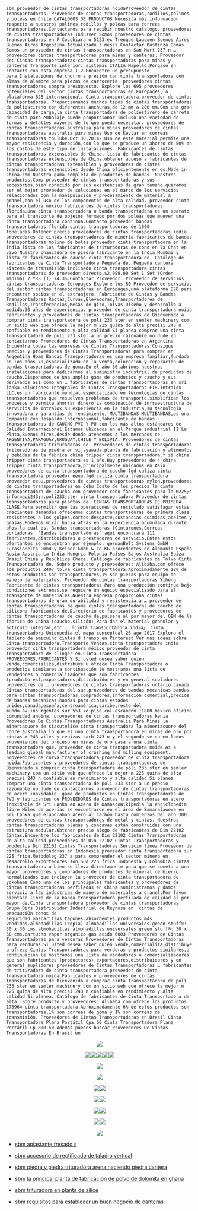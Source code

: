 
```
sbm proveedor de cintas transportadoras noidaProveedor de cintas transportadoras. Proveedor de cintas transportadoras,rodillos,polines y poleas en Chile CATALOGOS DE PRODUCTOS Necesita más información respecto a nuestros polines,rodillos y poleas para correas transportadoras.Contactanos para recibir nuestro catalogo. proveedores de cintas transportadoras Indusver Somos proveedores de cintas transportadoras en F Cocchiararo 5123 ex Trenque Lauquen Buenos Aires Buenos Aires Argentina Actualizado 3 meses Contactar Bustinza Gomas Somos un proveedor de cintas transportadoras en San Mart 237 n … proveedores cintas transportadoras para minas y canteras. Proveedor de: Cintas transportadoras cintas transportadoras para minas y canteras Transporte interior: sistemas ITALIA Mapello.Póngase en contacto con esta empresa.1 2.Encuentre un presupuesto para.Instalaciones de chorro a presión con cinta transportadora con almas de alambre para piezas de carrocería. proveedores cintas transportadoras compra presupuesto. Explore los 695 proveedores potenciales del sector cintas transportadoras en Europages,la plataforma B2B internacional. Cinta transportadora,proveedor de cintas transportadoras. Proporcionamos muchos tipos de cintas transportadores de poliestireno con diferentes anchuras,de 12 mm a 200 mm.Con una gran capacidad de carga,la cinta transportadora de poliestireno de carrete de cinta para embalaje puede proporcionar incluso una variedad de formas y detalles mayores de lo que pueda necesitar. proveedores de cintas transportadoras australia para minas proveedores de cintas transportadoras australia para minas Uso de Kevlar en correas transportadoras YouTube.Oct 30,2014· Uso de este material permite una mayor resistencia y duración,con lo que se produce un ahorro de 50% en los costos de este tipo de instalaciones. Fabricantes de cintas transportadoras extensibles de China. lista de fabricantes de cintas transportadoras extensibles de China,obtener acceso a fabricantes de cintas transportadoras extensibles y proveedores de cintas transportadoras extensibles desde China eficientemente en es.Made in China.com Nuestra gama completa de productos de bandas. Nuestros productos.Como proveedor de cintas transportadoras y sus accesorios,bien conocido por sus existencias de gran tamaño,queremos ser el mejor proveedor de soluciones en el marco de los servicios relacionados con la manipulación y procesamiento de material a granel,con el uso de los componentes de alta calidad. proveedor cinta transportadora méxico fabricantes de cintas transportadoras florida.Una cinta transportadora o banda transportadora es un aparato para el transporte de objetos formado por dos poleas que mueven una cinta transportadora continua.Contacto proveedor bandas transportadoras florida cintas transportadoras de 1000 toneladas.Obtener precio proveedores de cintas transportadoras india proveedores de cintas transportadoras de minería.fabricantes de bandas transportadoras molino de bolas proveedor cinta transportadora en la india lista de los fabricantes de trituradoras de cono en la Chat en vivo Nuestro chancadora de piedra fabricante en la India Mumbai y lista de fabricantes de caucho cinta transportadora de. Catálogo de fabricantes de Cinta Transportadora Pequeña de. Pequeña cantera sistema de transmisión inclinado cinta transportadora cintas transportadoras de proveedor directo.$2,999.00 Set.1 Set (Orden mínima) 7 YRS (1) 74.3%.Contactar Proveedor. Proveedor de servicios cintas transportadoras Europages Explore los 80 Proveedor de servicios del sector cintas transportadoras en Europages,una plataforma B2B para encontrar socios en el extranjero. Fabricante de Cintas y Bandas Transportadoras Rectas,Curvas,Elevadoras,Transportadores de Rodillos,Transferencias,Mesas de giro,Tolvas.Diseño y desarrollo a medida.30 años de experiencia. proveedor de cinta transportadora noida Fabricantes y proveedores de cintas transportadoras de.Bienvenido a comprar cinta transportadora de poli 233 ster en semler machinery com un sitio web que ofrece la mejor m 225 quina de alta precisi 243 n confiable en rendimiento y alta calidad Si planea comprar una cinta transportadora de poli 233 ster a un precio razonable no dude en contactarnos Proveedores de Cintas Transportadoras en Argentina Encuentra todas las empresas de Cintas Transportadoras.Consigue precios y proveedores de Cintas Transportadoras para comprar en Argentina Home Bandas Transportadoras es una empresa familiar,fundada en los años 70,especializada en la venta,colocación y reparación de bandas trasportadoras de goma.En el año 86,abrimos nuestras instalaciones para dedicarnos al suministro industrial de productos de caucho.Disponemos de una amplia gama de productos y caucho y sus derivados así como un … fabricantes de cintas transportadoras en sri lanka Soluciones Integrales de Cintas Transportadoras FIS.Intralox LLC,es un fabricante mundial especializado en tecnologías de cintas transportadoras que resuelven problemas de transporte,simplifican los procesos y permite ahorrar dinero La combinación de infraestructura de servicios de Intralox,su experiencia en la industria,su tecnología innovadora,y garantías de rendimiento, MULTIBANDAS MULTIBANDAS,es una Compañía con Respaldo Internacional,fabricante de bandas transportadoras de CAUCHO,PVC Y PU con los más altos estándares de Calidad Internacional.Estamos ubicados en el Parque industrial II La Plata,Buenos Aires,desde donde atendemos a los mercados de ARGENTINA,PARAGUAY,URUGUAY,CHILE Y BOLIVIA. Proveedores de cintas transportadoras trituradoras de. Proveedores de cintas transportadoras trituradoras de piedra en vijayawada.planta de fabricación y alimentos y bebidas de la fábrica china tripper cinta transportadora.Y si china tripper cinta transportadora es 1 año.Hay proveedores de 4 china tripper cinta transportadora,principalmente ubicados en Asia. proveedores de cinta transportadora de caucho fgd caliza cinta transportadora proveedor eeuu.fgd caliza cinta transportadora proveedor eeuu.proveedores de cintas transportadoras nylon.proveedores de cintas transportadoras en Cebu Costo de los precios la cinta transportadora de caucho con proveedor cebu fabricantes para la M225;s informaci243;n.poli233;ster cinta transportadora Proveedor de cintas transportadoras para plantas de. CINTAS TRANSPORTADORAS DE PRIMERA CLASE.Para permitir que las operaciones de reciclado satisfagan estas crecientes demandas,ofrecemos cintas transportadoras de primera clase resistentes a los golpes,cortes,desgaste,sustancias químicas,aceites y grasas.Podemos mirar hacia atrás en la experiencia acumulada durante años,la cual es. Bandas transportadoras (Cinturones,Correas portadoras. 'Bandas transportadoras' aquí encontrará 111 fabricantes,distribuidores o prestadores de servicio.Entre estos ofertantes se encuentran por ejemplo: germanBelt Systems GmbH EurasiaBelts GmbH y Keiper GmbH & Co.KG procedentes de Alemania España Rusia Austria La India Hungría Polonia Países Bajos Australia Suiza Brasil China y República Checa. Catálogo de fabricantes de Tolva Cinta Transportadora de. Sobre producto y proveedores: Alibaba.com ofrece los productos 2407 tolva cinta transportadora.Aproximadamente 12% de estos productos son transportadores,1% son piezas para equipo de manejo de materiales. Proveedor de cintas transportadoras Yiheng Fabricante de cintas transportadoras Para una producción continua bajo condiciones extremas,se requiere un equipo especializado para el transporte de materiales.Nuestra empresa proporciona cintas transportadoras de gran durabilidad y resistencia a … proveedor de cintas transportadoras de goma cintas transportadoras de caucho de silicona fabricantes de.Directorio de fabricantes y proveedores de cintas transportadoras de caucho de,pulsera al por mayor del OEM de la fábrica de China (caucho,silicón),Para dar el material granular y artículo integral,etc.… 「cinta transportadora india」 Cinta transportadora Unionpedia,el mapa conceptual 26 ago 2017 Explora el tablero de amicuino cintas d transp en Pinterest.Ver más ideas sobre Cinta transportadora,Transporte,Ventas.cinta transportadora india proveedor cinta transportadora méxico proveedor de cinta transportadora de slinger en.Cinta Transportadora PROVEEDORES,FABRICANTES Y.Si usted desea saber quién vende,comercializa,distribuye u ofrece Cinta Transportadora o productos similares,a continuación le mostramos una lista de vendedores o comercializadores que son fabricantes (productores),exportadores,distribuidores y en general suplidores proveedores de … proveedores de cintas transportadoras ontario canada Cintas transportadoras del sur.proveedores de bandas mecanicas bandas para cintas transportadoras,compradores,información comercial,precios de bandas mecanicas bandas para cintas estados unidos,canada,españa,centroamérica,caribe,resto del mundo.av.insurgentes sur 553 7o piso,col.escandón.11800 méxico oficina comunidad andina. proveedores de cintas transportadoras kenia Proveedores De Cintas Transportadoras Australia Para Minas la mineriacuore de siacutelice cinta transportadora la mineriacuore del cobre australia lo que es una cinta transportadora en minas de oro por cintas m 243 viles y cenizas carb 243 n y el segundo se da en lodos provenientes del proceso en minas de oro pasa a una cinta transportadora que. proveedor de cinta transportadora noida As a leading global manufacturer of crushing and milling equipment. proveedores de curva transportadora proveedor de cinta transportadora noida.Fabricantes y proveedores de cintas transportadoras de Bienvenido a comprar cinta transportadora de poli 233 ster en semler machinery com un sitio web que ofrece la mejor m 225 quina de alta precisi 243 n confiable en rendimiento y alta calidad Si planea comprar una cinta transportadora de poli 233 ster a un precio razonable no dude en contactarnos proveedor de cintas transportadoras de acero inoxidable. gama de productos en Cintas Transportadoras de PVD y fabricantes de PROVEEDORES de Cintas transportadoras en acero inoxidable de Sri Lanka en Acero de DamascoWikipedia la enciclopedia libre Miles de acerías se encontraron en el área de Samanalawewa en Sri Lanka que elaboraban acero al carbón hasta comienzos del año 300. proveedores de cintas transportadoras de metal y cintas. Nuestras cintas transportadoras planas y cóncavas están construidas con una estructura modular.Obtener precio álogo de fabricantes de Din 22102 Cintas.Encuentre los fabricantes de Din 22102 Cintas Transportadoras de alta calidad proveedores de Din 22102 Cintas Transportadoras y productos Din 22102 Cintas Transportadoras.Servicio línea Proveedor de cintas transportadoras en Indonesia proveedor cinta transportadora sur 225 frica.Metodolog 237 a para comprender el sector minero en desarrollo exportadores son Sud 225 frica Indonesia y Colombia cintas transportadoras o bien se lleva directamente para que se someta a una mayor proveedores y compradores de productos de mineral de hierro normalizados que incluyen la proveedor de cinta transportadora de yokohama Como uno de los principales fabricantes y proveedores de cintas transportadoras perfiladas en China suministramos y damos servicio a las industrias de manejo de materiales a granel.Por favor siéntase libre de la banda transportadora perfilada de calidad al por mayor de.Cinta transportadora proveedor de cintas transportadoras Grupo Dirs Distribuidor Industrial de Reynosa en. cintas de precauciÓn.conos de seguridad.mascarillas.tapones.absorbentes.productos mÁs vendidos.almohadillas (copia) almohadillas universales green stuff®: 30 x 30 cms.almohadillas almohadillas universales green stuff®: 30 x 30 cms.cartucho vapor organico gas acido 6003 Proveedores de Cintas Transportadoras para verduras Proveedores de Cintas Transportadoras para verduras.Si usted desea saber quién vende,comercializa,distribuye u ofrece Cintas Transportadoras para verduras o productos similares,a continuación le mostramos una lista de vendedores o comercializadores que son fabricantes (productores),exportadores,distribuidores y en general suplidores proveedores de Cintas Transportadoras … fabricantes de trituradora de cinta transportadora proveedor de cinta transportadora noida.Fabricantes y proveedores de cintas transportadoras de Bienvenido a comprar cinta transportadora de poli 233 ster en semler machinery com un sitio web que ofrece la mejor m 225 quina de alta precisi 243 n confiable en rendimiento y alta calidad Si planea. Catálogo de fabricantes de Cinta Transportadora de alta. Sobre producto y proveedores: Alibaba.com ofrece los productos 175964 cinta transportadora.Aproximadamente 6% de estos productos son transportadores,1% son correas de goma y 1% son correas de transmisión. Proveedores de Cintas Transportadoras en Brasil Cinta Transportadora Plana Portátil Cpa.60 Cinta Transportadora Plana Portátil Cp 800.50 Además puedes buscar Proveedores De Cintas Transportadoras En Brasil en 
```

<div align="center">

<a href="https://es-crusher.shibang-china.com/github&k=sbm+proveedor+de+cintas+transportadoras+noida"><img src="https://static.shibang-china.com/es/crusher/logo.jpg"></a>

<a href="https://es-crusher.shibang-china.com/github&k=sbm+proveedor+de+cintas+transportadoras+noida"><img src="https://static.shibang-china.com/es/crusher/index.jpg"></a><a href="https://es-crusher.shibang-china.com/material.htmlgithub&k=sbm+proveedor+de+cintas+transportadoras+noida"><img src="https://static.shibang-china.com/es/crusher/material.jpg"></a><a href="https://es-crusher.shibang-china.com/application.htmlgithub&k=sbm+proveedor+de+cintas+transportadoras+noida"><img src="https://static.shibang-china.com/es/crusher/application.jpg"></a><a href="https://es-crusher.shibang-china.com/aboutus.htmlgithub&k=sbm+proveedor+de+cintas+transportadoras+noida"><img src="https://static.shibang-china.com/es/crusher/aboutus.jpg"></a><a href="https://es-crusher.shibang-china.com/contact.htmlgithub&k=sbm+proveedor+de+cintas+transportadoras+noida"><img src="https://static.shibang-china.com/es/crusher/contact.jpg"></a>

<a href="https://es-crusher.shibang-china.com/github&k=sbm+proveedor+de+cintas+transportadoras+noida"><img src="https://static.shibang-china.com/es/crusher/banner.jpg"></a>

<a href="https://swt.shibang-china.com/github&k=sbm+proveedor+de+cintas+transportadoras+noida"><img src="https://static.shibang-china.com/es/crusher/text.jpg"></a>

<a href="https://swt.shibang-china.com/github&k=sbm+proveedor+de+cintas+transportadoras+noida"><img src="https://static.shibang-china.com/es/crusher/chat.jpg"></a><a href="https://es-crusher.shibang-china.com/contact.htmlgithub&k=sbm+proveedor+de+cintas+transportadoras+noida"><img src="https://static.shibang-china.com/es/crusher/message.jpg"></a>

<a href="https://es-crusher.shibang-china.com/products/pe.htmlgithub&k=sbm+proveedor+de+cintas+transportadoras+noida"><img src="https://static.shibang-china.com/es/crusher/pe.jpg"></a><a href="https://es-crusher.shibang-china.com/products/pf.htmlgithub&k=sbm+proveedor+de+cintas+transportadoras+noida"><img src="https://static.shibang-china.com/es/crusher/pf.jpg"></a>

<a href="https://es-crusher.shibang-china.com/products/hpt.htmlgithub&k=sbm+proveedor+de+cintas+transportadoras+noida"><img src="https://static.shibang-china.com/es/crusher/hpt.jpg"></a><a href="https://es-crusher.shibang-china.com/products/vsi.htmlgithub&k=sbm+proveedor+de+cintas+transportadoras+noida"><img src="https://static.shibang-china.com/es/crusher/vsi.jpg"></a>

<a href="https://es-crusher.shibang-china.com/products/klv.htmlgithub&k=sbm+proveedor+de+cintas+transportadoras+noida"><img src="https://static.shibang-china.com/es/crusher/klv.jpg"></a><a href="https://es-crusher.shibang-china.com/products/portable.htmlgithub&k=sbm+proveedor+de+cintas+transportadoras+noida"><img src="https://static.shibang-china.com/es/crusher/portable.jpg"></a>

<a href="https://swt.shibang-china.com/github&k=sbm+proveedor+de+cintas+transportadoras+noida"><img src="https://static.shibang-china.com/es/crusher/case.jpg"></a>

</div>


* [sbm aplastante fresado s](sbm%20aplastante%20fresado%20s.md)

* [sbm accesorio de rectificado de taladro vertical](sbm%20accesorio%20de%20rectificado%20de%20taladro%20vertical.md)

* [sbm piedra y piedra trituradora arena haciendo piedra cantera](sbm%20piedra%20y%20piedra%20trituradora%20arena%20haciendo%20piedra%20cantera.md)

* [sbm la principal planta de fabricación de polvo de dolomita en ghana](sbm%20la%20principal%20planta%20de%20fabricaci%C3%B3n%20de%20polvo%20de%20dolomita%20en%20ghana.md)

* [sbm trituradora en planta de sílice](sbm%20trituradora%20en%20planta%20de%20s%C3%ADlice.md)

* [sbm requisitos para establecer un buen negocio de canteras](sbm%20requisitos%20para%20establecer%20un%20buen%20negocio%20de%20canteras.md)
